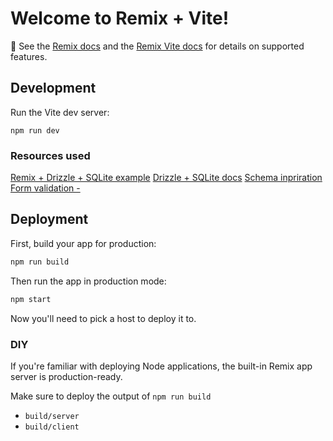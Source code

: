 # Welcome to Remix + Vite!

📖 See the [Remix docs](https://remix.run/docs) and the [Remix Vite docs](https://remix.run/docs/en/main/guides/vite) for details on supported features.

## Development

Run the Vite dev server:

```shellscript
npm run dev
```

### Resources used
[Remix + Drizzle + SQLite example](https://www.jacobparis.com/content/remix-drizzle-sqlite)
[Drizzle + SQLite docs](https://orm.drizzle.team/docs/sql-schema-declaration)
[Schema inpriration](https://medium.com/@lukepierotti/running-a-bar-how-to-model-many-to-many-relationships-in-sqlite3-8a574e5fdd26)
[Form validation - ](https://remix.run/docs/en/main/guides/form-validation#step-1-setting-up-the-signup-form)

## Deployment

First, build your app for production:

```sh
npm run build
```

Then run the app in production mode:

```sh
npm start
```

Now you'll need to pick a host to deploy it to.

### DIY

If you're familiar with deploying Node applications, the built-in Remix app server is production-ready.

Make sure to deploy the output of `npm run build`

- `build/server`
- `build/client`